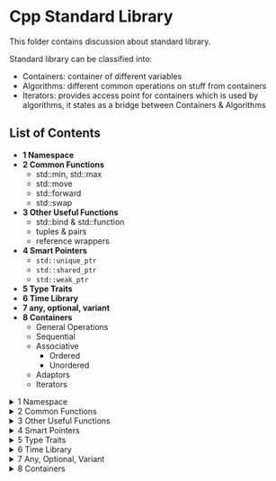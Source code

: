 # Cpp Standard Library
This folder contains discussion about standard library.

Standard library can be classified into:
- Containers: container of different variables
- Algorithms: different common operations on stuff from containers
- Iterators: provides access point for containers which is used by algorithms, it states as a bridge between Containers & Algorithms

## List of Contents
- **1 Namespace**
- **2 Common Functions**
  - std::min, std::max
  - std::move
  - std::forward
  - std::swap
- **3 Other Useful Functions**
  - std::bind & std::function
  - tuples & pairs
  - reference wrappers
- **4 Smart Pointers**
  - `std::unique_ptr`
  - `std::shared_ptr`
  - `std::weak_ptr`
- **5 Type Traits**
- **6 Time Library**
- **7 any, optional, variant**
- **8 Containers**
  - General Operations
  - Sequential
  - Associative
    - Ordered
    - Unordered
  - Adaptors
  - Iterators

<details><summary>1 Namespace</summary>

## 1 Namespace
When we want to include some standard libraries (or header files), we should:
```c++
#include <header_file_name>
```

### Basics of Namespace
Refer to [basics of namespace](001_Namespace/001_Cpp_namespace_basics.pdf) (https://www.geeksforgeeks.org/namespace-in-c/)

We can refer to a namespace by:
```c++
...
namespace namespace_name {
    ... variable definition ...
    ... function definition ...
    ... clss     definition ...
}

namespace_name::variable/function/clss to access objects within functions
```
We can have more than one namespace
```c++
namespace name1 {
    ...
}

namespace name2 {
    ...
}
```

Moreover, since we have to access the variable within those namespaces by: `namespace_name::variable_name`, we can simplify the access by:
- `using`
```c++
using namespace namespace_name; // all variable within this namespace can be called directly
```
- single `using`
```c++
using namespace_name::variable_name; // can call variable_name directly
```
- namespace alias
```c++
alias_name = namespace_name::variable_name;
```

Here is a complete [coding example]()

**A very important note is that if we import something/using something in a cpp file and import it in main, then 
namespace within the file being imported is also visible in main. That is why we should use namespace directly to avoid 
namespace pollution and collision.** 

- same namespace --> same variable (defined in different file) --> error
- different namespace --> same variable --> error if we call the function

</details>

<details><summary>2 Common Functions</summary>

## 2 Common Functions
### 1 std::min & std::max

Check the [code](002_Common_Functions/min_max.cpp) here for an example.

```c++
min(a, b) // Returns the minimal value of a and b.
min(a, b, comp) // Returns the minimal value of a and b according to the predicate comp.
min(initializer list) // Returns the minimal value of the initializer list.
min(initializer list, comp) // Returns the minimal value of the initializer list according to the predicate comp.

// Same works for max/minmax
```
Note that comparator will determine which one is smaller (return true if first argument is smaller than the second one)

### 2 std::move
- First we have to understand what is lvalue and what is rvalue: [video](../02_OOP/BackUpOfVideoReference/lvalues%20and%20rvalues%20in%20C++.mp4)
- Then the following two video give a very good explanation around move semantics
  - [move semantics](002_Common_Functions/BackUpVideos/Move%20Semantics%20in%20C++.mp4)
  - [move operator and std::move](002_Common_Functions/BackUpVideos/stdmove%20and%20the%20Move%20Assignment%20Operator%20in%20C++.mp4)


1. According to function `test_access_object_after_move()` in [file](002_Common_Functions/move.cpp). We can see that object is accessible
even after we call std move on that.
2. `std::move(obj)` does nothing more than convert the object namespace into a rvalue reference. So that it can be used 
for (move constructor, move assign constructor, any place/functions that designed to use of temporary value (rvalue))
3. Yes it is possible to write logic of move stuff (rather than copy) in a copy assign/copy constructor. It is totally possible. But 
we programmers are responsible for write move logic/ copy logic within corresponding functions.

Referring to the video, here is an example of why/how we should use move.
```c++

class MY_STRING{
public:
  char* my_str;
  size_t str_length;
  MY_STRING() {
    this->my_str = nullptr;
    this->str_length = 0;
  }
  
  MY_STRING(int size) {
    this->str_length = size;
    this->my_str = new char[size];
  }
  
  MY_STRING(const MY_STRING& other) {
  
    this->str_length = other.str_length;
    this->my_str = new char[this->str_length];
    memcpy(this->my_str, other.my_str, this->str_length);
  }
  
  MY_STRING(MY_STRING&& other) {
    this->str_length = other.str_length;
    this->my_str = other.my_str;
    other.my_str = nullptr;
    other.str_length = 0;
  }
  
  ~MY_STRING() {
    if (this->my_str) {
      delete [] this->my_str;
      this->my_str = nullptr;
    }
  }
};
```
- Use move constructor so that if we use other string(rvalue) to initialize, it will take over the object instead of 
create a new one. This will save one round of delete array in destructor and allocate memory for new array in constructor.
- Note that we need to set the original MY_STRING's pointer to an array to nullptr so when it is destructed rater than the 
object it moves value to, the underlying char array won't be deleted.

### 3 std::forward
Forward is used when we have nested functions, we pass the argument from first function to next one, we need to use forward
to make sure the data type is not changed. For example: 
- For function templates: https://www.youtube.com/watch?v=srdwFMZY3Hg
- For move constructor [Example Code](/03_Standard_Library/002_Common_Functions/forward.cpp)

It will preserve the lvalue/rvalue reference characteristics and can achieve generics.The function std::forward, 
defined in the header <utility>, empowers you to write function templates, which can identically forward their arguments.
The power of forward will be revisited at template section.

### 4 std::swap
As the code shown :)
```c++
// swap.cpp
...
#include <utility>
...
template <typename T>
inline void swap(T& a, T& b){
  T tmp(std::move(a));
  a= std::move(b);
  b= std::move(tmp);
}
```

</details>


<details><summary>3 Other Useful Functions</summary>

## 3 Other useful functions

### 1 std::bind & std::function & std::placeholders
`std::bind` will take a function and placeholder to formulate new callable object. Which is of type `std::functions`. 
They are all from the header file `<functional>`

Also, use `std::placeholders::_1` ... `std::placeholders::_10` for placeholder. 

The function should have formatted: `function <returnType(placeHolder types...)>` or can just be captured by `auto`

[Example Code Playground](003_Other_Useful_Functions/bind.cpp)

```c++
#include <iostream>
#include <functional>

// for placehoder _1 and _2
using namespace std::placeholders; 

using std::bind;
using std::function;

double divMe(double a, double b){ return a/b; };

int main(){
  std::cout << std::boolalpha;
  function < double(double, double) > myDiv1= bind(divMe, _1, _2);
  function < double(double) > myDiv2= bind(divMe, 2000, _1);
  std::cout << (divMe(2000, 10) == myDiv1(2000, 10)) << '\n';
  std::cout << (myDiv1(2000, 10) == myDiv2(10));
}
```

### 2 pairs & tuples
`std::pair` within `<utility>`
- Defined as `std::pair<type1, type2>` 
- Defined as `std::make_pair(var1, var2)`
- Access by: `pairObj.first`, `pairObj.second`, `std::get<0>(pairObj)`, `std::get<1>(pairObj)`

```c++
// pair.cpp
#include <iostream>
#include <utility>
using namespace std;

int main(){
  pair<const char*, double> charDoub("str", 3.14);
  pair<const char*, double> charDoub2 = make_pair("str", 3.14);
  auto charDoub3 = make_pair("str", 3.14);

  cout << charDoub.first << ", " << charDoub.second << "\n";    // str, 3.14
  charDoub.first = "Str";
  get<1>(charDoub) = 4.14;
  cout << charDoub.first << ", " << charDoub.second << "\n";    // Str, 4.14
  
  return 0;
}
```

`std::tuple`
- Defined as `std::tuple<type1, type2, ...>`
- Defined as `std::make_tuple(var1, var2, ...)`
- Access by: `std::get<x>(tupleObject)`

```c++
#include <iostream>
#include <tuple>
using std::get;

int main(){
  std::tuple<std::string, int, float> tup1("first", 3, 4.17f);
  auto tup2= std::make_tuple("second", 4, 1.1);

  std::cout << get<0>(tup1) << ", " << get<1>(tup1) << ", " << get<2>(tup1) << std::endl; // first, 3, 4.17
  
  std::cout << get<0>(tup2) << ", " << get<1>(tup2) << ", " << get<2>(tup2) << std::endl; // second, 4, 1.1

  std::cout << (tup1 < tup2) << std::endl; // true

  get<0>(tup2)= "Second";

  std::cout << get<0>(tup2) << "," << get<1>(tup2) << "," << get<2>(tup2) << std::endl;  // Second, 4, 1.1

  std::cout << (tup1 < tup2) << std::endl; // false

  auto pair= std::make_pair(1, true);
  std::tuple<int, bool> tup= pair;
  
  return 0;
```

The tuple has, like his younger brother std::pair, a default, a copy, and a move constructor. You can swap tuples with the function std::swap.

### 3 Reference Wrappers
A reference wrapper is a copy-constructive and copy-assignable wrapper for an object of type&, which is defined in the 
header `<functional>`.

声明于 <functional> 中的 class std::reference_wrapper<> 主要用来“喂 ” reference 给function template, 后者原本以 by value方式接受参数。对于一个给定类型 T ，这个 class 提供 `ref ()` 用以隐式转换为 `T&` ，一个 `cref ()` 用以隐式转换为 `const T&` ，这往往允许 function template 得以操作 reference 而不需要另写特化版本。

`auto r = ref(o)` is same as `reference_wrapper<dectype(o)> r(o)`

For example ([source code](./003_Other_Useful_Functions/reference_wrapper.cpp))

```c++
#include <iostream>
#include <functional>

template<typename T>
void functest(T a) {
    ++a;
}

void test_reference_wrapper() {
    int a = 1;
    int &b = a;
    std::cout << "a address: " << &a << std::endl;
    std::cout << "b address: " << &b << std::endl;

    std::cout << "a before functest: " << a << std::endl;
    //functest(a); // a = 1
    //functest(b); // a = 1
    functest(std::ref(a)); // a = 2
    std::cout << "a after  functest: " << a << std::endl;
}
```
Since the template function is taking a pass by value argument, thus changes will not be made on `a`, only if we pass 
reference of `a` to it.

Another example:
```c++
void myAdd(int a, int b, int &r) {
    r = a + b;
}

void test_reference_wrapper_2(){
    int result = 0;
    auto f = std::bind(myAdd, std::placeholders::_1, 20, result);
    f(10);
    std::cout << "result after  myAdd: " << result << std::endl;
}
```
The following function won't change `result`, since bind will make f do not know if result is still valid at the time of
calling the function, so it will use pass by value instead. if we change to `std::ref(result)`, then the change will work.

If object do not support transferring from reference wrapper to original object. We need to use `get()` to get the original object.

What really makes `ref()` and `cref()` so important is that it works with STL. So vector push_back for example won't do a copy constructor.
```c++
#include <algorithm>
#include <list>
#include <vector>
#include <iostream>
#include <numeric>
#include <random>
#include <functional>
 
void print(auto const rem, std::ranges::range auto const& v) {
    for (std::cout << rem; auto const& e : v)
        std::cout << e << ' ';
    std::cout << '\n';
}
 
int main()
{
    std::list<int> l(10);
    std::iota(l.begin(), l.end(), -4);
 
    // can't use shuffle on a list (requires random access), but can use it on a vector
    std::vector<std::reference_wrapper<int>> v(l.begin(), l.end());
 
    std::ranges::shuffle(v, std::mt19937{std::random_device{}()});
 
    print("Contents of the list: ", l);
    print("Contents of the list, as seen through a shuffled vector: ", v);
 
    std::cout << "Doubling the values in the initial list...\n";
    std::ranges::for_each(l, [](int& i) { i *= 2; });
 
    print("Contents of the list, as seen through a shuffled vector: ", v);
}
```
will output
```c++
Contents of the list: -4 -3 -2 -1 0 1 2 3 4 5 
Contents of the list, as seen through a shuffled vector: -1 2 -2 1 5 0 3 -3 -4 4 
Doubling the values in the initial list...
Contents of the list, as seen through a shuffled vector: -2 4 -4 2 10 0 6 -6 -8 8
```

Note that reference wrapper are just a wrapper for pointer, which provide accessor `get()`.
</details>

<details><summary>4 Smart Pointers</summary>

## 4 Smart Pointers

### 1 `std::unique_ptr`
[Reference from source](./004_Smart_Pointers/std__unique_ptr%20-%20cppreference.com.pdf)
- `std::unique_ptr` is a smart pointer that owns and manages another object through a pointer and disposes of that object when the unique_ptr goes out of scope.
- The object is disposed of, using the associated deleter when either of the following happens:
  - the managing unique_ptr object is destroyed
  - the managing unique_ptr object is assigned another pointer via `operator=` or `reset()`.


It is only move constructable, so enable unique ownership. (after move construct, pointer of original source will be changed to `null_ptr`)

For c++14+ , use `std::make_unique` instead for safety.

APIs:
- `reset()` : Resets the resource.
- `release()` : Returns a pointer to the resource and releases it.
- `swap()` : Swaps the resources.
- `get()` : Returns a pointer to the resource.
- `get_deleter()` : Returns the delete function.
- `operator*` : `*` de-referencing the underlying object
- `operator->` : `->` access the underlying object
- `operator[]` : `[]` de-referencing the underlying object


[Example Code](./004_Smart_Pointers/unique_pointer.cpp)
- `test_unique_pointer()`:
  - how unique pointer should be created (`unique_ptr<T> ptr = unique_ptr<T>(new object(...))`), or replace `new object(...)`
  with a pointer pointing to object on heap
  - get deleted as long as code goes out of scope (call destructor of object)
  - get error if passed an object on stack
- `test_unique_pointer_1()`:
  - reset
  - release
  - move constructor
  - swap
- `test_unique_pointer_2()`:
  - self defined deleter : deleter needs to be callable with argument of pointer to the object type
  - `*`, `->`, `[]`

**Note that!!** It is impossible to change the underlying object without knowledge of ptr:
```c++
auto ptr = unique_ptr<T>(new T(...));
ptr.get() = new T(...);
```
Will cause an error since `.get()` only return rvalue.

An linked-list example from source:
```c++
// unique_ptr-based linked list demo
struct List
{
    struct Node
    {
        int data;
        std::unique_ptr<Node> next;
    };
 
    std::unique_ptr<Node> head;
 
    ~List()
    {
        // destroy list nodes sequentially in a loop, the default destructor
        // would have invoked its `next`'s destructor recursively, which would
        // cause stack overflow for sufficiently large lists.
        while (head)
            head = std::move(head->next);
    }
 
    void push(int data)
    {
        head = std::unique_ptr<Node>(new Node{data, std::move(head)});
    }
};
```
It makes the object delete by `head = std::move(head->next);` which push head object out of scope and cause unique_ptr automatically delete get triggerred.

### 2 `std::shared_ptr`

`std::shared_ptr` is copy/move constructable.

`std::shared_ptr` shares ownership of the resource. They have two handles: one for the resource, and one for the 
reference counter. By copying an `std::shared_ptr`, the reference count is increased by one. It is decreased by one if the
`std::shared_ptr` goes out of scope. If the reference counter becomes the value 0, the C++ runtime automatically 
releases the resource.

APIs:
- everything `unique_ptr` has
- `use_count()` : Returns the value of the reference counter.
- `unique()` : Checks if the std::shared_ptr is the exclusive owner of the resource.

Using the `class std::enable_shared_from_this`, we can create objects that return an `std::shared_ptr` to themselves. 
To do so, we must publicly derive the class from `std::enable_shared_from_this`. So the class ShareMe support the method 
shared_from_this, and return `std::shared_ptr`. (Have to create the shared pointer once `shated_ptr<...>(obj)` then 
`obj.shared_from_this()`) can work.

[Example code](./004_Smart_Pointers/shared_ptr.cpp):
- test_shared_ptr:
  - `use_count`
  - `unique`
  - `shared_from_this`
  - `ptr when goes out of scope will get destroyed`
  - `reset will not change the object of other holder, but will cause counter decrease by one`

[Educative site](https://www.educative.io/module/lesson/cpp-standard-library/gxEqV8PQYDY) give an good example about custom
deletor via callable.

### 3 `std::weak_ptr`
`std::weak_ptr` is not a classic smart pointer, since it supports no transparent access to the resource, it only borrows
the resource from a `std::shared_ptr`. It is introduced to solve cyclic reference problem. 
- Create a weak pointer won't increase shared_ptr count.
- The constructor take shared pointer as argument

APIs:
- `expired()` : Checks if the resource was deleted.
- `lock()` : Creates a `std::shared_ptr` on the resource.
- `reset()` : Resets the resource.
- `swap()` : Swaps the resources.
- `use_count()` : 	Returns the value of the reference counter.
<details><summary>Code shows the usage</summary>

```c++
#include <iostream>
#include <memory>

int main(){

  std::cout << std::boolalpha << std::endl;

  auto sharedPtr=std::make_shared<int>(2011);
  std::weak_ptr<int> weakPtr(sharedPtr);
  
  std::cout << "weakPtr.use_count(): " << weakPtr.use_count() << std::endl;
  std::cout << "sharedPtr.use_count(): " << sharedPtr.use_count() << std::endl;
  std::cout << "weakPtr.expired(): " << weakPtr.expired() << std::endl;

  if( std::shared_ptr<int> sharedPtr1 = weakPtr.lock() ) {
    std::cout << "*sharedPtr: " << *sharedPtr << std::endl;
    std::cout << "sharedPtr1.use_count(): " << sharedPtr1.use_count() << std::endl;
  }
  else{
    std::cout << "Don't get the resource!" << std::endl;
  }

  weakPtr.reset();
  if( std::shared_ptr<int> sharedPtr1 = weakPtr.lock() ) {
    std::cout << "*sharedPtr: " << *sharedPtr << std::endl;
    std::cout << "sharedPtr1.use_count(): " << sharedPtr1.use_count() << std::endl;
  }
  else{
    std::cout << "Don't get the resource!" << std::endl;
  }

  std::cout << std::endl;

}
```

```c++
/*
weakPtr.use_count(): 1
sharedPtr.use_count(): 1
weakPtr.expired(): false
*sharedPtr: 2011
sharedPtr1.use_count(): 2
Don't get the resource!
*/
```
</details>

We get cyclic references of `std::shared_ptr` if they refer to each other. If we have a cyclic reference of 
`std::shared_ptr`, the reference counter will never become 0. If we get a cyclic reference, then both object will never 
be released cause memory leakage.

### 4 Performance comparison
`void(*)` pure pointer > `unique_ptr` > `make_unique` > `shared_ptr` > `make_shared`

### 5 Different ways to pass smart pointer
1. `func(unique_ptr<T> ptr)` 
- Express that a function assumes ownership of object T.
- Pass the argument like: `unique_ptr<T> ptr; func(std::move(ptr));` To trigger the move constructor
- Returns the rvalue reference of pointer afterward if still want to use it.

2. `func(unique_ptr<T>& ptr)`
- Used to `reset()` or modify something related to pointer (instead of object itself)
- Pass the argument like: `unique_ptr<T> ptr; func(ptr);`

3. `func(shared_ptr<T> ptr)`
- For the lifetime of the function body, this method is a shared owner of the resource. At the start of the function 
body, we will increase the reference counter (pass by value); at the end of the function, we will decrease the reference
counter; therefore, the resource will stay alive, as long as we use it.

4. `func(shared_ptr<T>& ptr)`
- Not a shared owner so no guarantee the lifetime of object
- More likely used to reset() or modify something about the `shared_ptr` itself rather than underlying object

5. `func(const shared_ptr<T>& ptr)`
- Cannot change ptr
- To be honest, we should use a pointer `(T*)` or a reference `(T&)` as a parameter instead, because there is no added 
value in using a  `std::shared_ptr`.

</details>

<details><summary>5 Type Traits</summary>

## 5 Type Traits
The `<type_traits>` library enables you to check, compare and modify types at compile time. So, there is no overhead on the runtime of your program.

The type traits library and the function static_assert are a powerful pair. 
- On one side, the functions of the type traits library provide the type information at compile time. 
- On the other side, the static_assert function checks the given information at compile time.

```c++
#include <type_traits>
template <typename T> T fac(T a){
     static_assert(std::is_integral<T>::value, "T not integral");
     //...
}
fac(10);
fac(10.1); // with T= double; T not integral
```

Here are some examples of using type traits, all used as `static_assert(std::is_...(T)::value, "msg_if_false")`
```c++
template <class T> struct is_void;
template <class T> struct is_null_pointer;
template <class T> struct is_integral; 
template <class T> struct is_floating_point; 
template <class T> struct is_array;
template <class T> struct is_pointer;
template <class T> struct is_member_object_pointer;
template <class T> struct is_member_function_pointer;
template <class T> struct is_enum;
template <class T> struct is_union;
template <class T> struct is_class;
template <class T> struct is_function;
template <class T> struct is_lvalue_reference;
template <class T> struct is_rvalue_reference;
```
Also there are composite categories & type relationships: https://en.cppreference.com/w/cpp/header/type_traits \
For more details check: https://www.educative.io/module/lesson/cpp-standard-library/JPkDlpDXqlD


</details>

<details><summary>6 Time Library</summary>

## 6 Time Library

All defined in `#include <chrono>`

### 1 Clock
The clock consists of a starting point and a tick. So you can get the current time with the method now.
Different clock provided from   `std::chrono:: ...` have different property

- `std::chrono::system_clock`: System time, which you can synchronize with the external clock.
- `std::chrono::steady_clock`: Clock, which can not be adjusted.
- `std::chrono::high_resolution_clock`: System time with the greatest accuracy.

`std::chrono::system_clock` will refer typically to the 1.1.1970. You can not adjust `std::steady_clock` forward or 
backward in opposite to two other clocks. The methods `to_time_t` and `from_time_t` can be used to convert between 
`std::chrono::system_clock` and `std::time_t objects`.

### 2 Duration
`template <class Rep, class Period = ratio<1>> class duration;`
While rep means which datatype to store duration, period is unit time while ratio 1 is second.

```c++
typedef duration<signed int, nano> nanoseconds;
typedef duration<signed int, micro> microseconds;
typedef duration<signed int, milli> milliseconds;
typedef duration<signed int> seconds;
typedef duration<signed int, ratio< 60>> minutes;
typedef duration<signed int, ratio<3600>> hours;
```

`duration.count()` will return time in any unit/ratio you define. `ratio<x,y>` is off ratio x/y \
`ratio<1,1>` is one second

[Check the code](006_Time_Library/time_lib.cpp):
- `test_duration_count`: check how `count()` work
- `test_clock_casting`: convert between different unit of time duration
  - When Convert from lower larger unit to smaller unit, just use constructor: 
  `std::chrono::minutes m(hours)`, `std::chrono::seconds s(minutes)` ...
  - When Convert from smaller unit to larger unit use:
  `std::chrono::duration_cast<larger_unit>(smaller_unit)`

### 3 Time point
`any_clock.now()` will generate a clock. A time point is consist of a clock and a duration.

[Check the code](006_Time_Library/time_lib.cpp):
- `test_epoch`: epoch is usually 1970.1.1 and can check time until that
</details>

<details><summary>7 Any, Optional, Variant</summary>

## any, optional, variant

Every time you want to use a union use `std::variant`.

Every time you want to use a void* use `std::any`.

Every time you want to return nullptr as an indication of an error use `std::optional`.

### 1 [`std::any`](007_ANY_OPTIONAL_VARIANT/any.cpp)
`#include <any>` \
`std::any` is a type-safe container for single values of any type which is copy-constructible.

There are a few ways to create a `std::any` container `any`. 
- You can use the various constructors or the factory function `std::make_any`. 
- By using `any.emplace`, you directly construct one value into any. 
- `any.reset` lets you destroy the contained object.
- If you want to know whether the container any has a value, use the method `any.has_value`.
- You can even get the typeid of the container object via `any.type`. 
- Thanks to the generic function `std::any_cast` you have access to the contained object. If you specify the wrong type, you will get a `std::bad_any_cast exception`.

### 2 [`std::optional`](007_ANY_OPTIONAL_VARIANT/optional.cpp)
`#include <optional>`

The various constructors and:
- the convenience function `std::make_optional` let you define an optional object opt with or
without a value. 
- `opt.emplace` will construct the contained value in-place and opt.reset will destroy the container 
value. 
- You can explicitly ask a `std::optional` container if it has a value or you can check it in a logical expression.
- `opt.value` returns the value and 
- `opt.value_or` returns the value or a default value.
- If opt has no contained value, the call `opt.value` will throw a `std::bad_optional_access` exception.

### 3 [`std::variant`](007_ANY_OPTIONAL_VARIANT/variant.cpp)
`#include <variant>`

`std::variant` is a type-safe union. An instance of `std::variant` has a value from one of its types. 
- The type must not be a reference, array or void. 
- A `std::variant` can have a type more than once. 
- A default-initialised `std::variant` is initialised with its first type; therefore, its first type must have a default constructor. 
- By using `var.index` you get the zero-based index of the alternative held by the `std::variant var`.
- `var.valueless_by_exception` returns false if the variant holds a value. 
- By using `var.emplace` you can create a new value in-place. 
- There are a few global functions used to access a `std:variant`. 
  - The function template `var.holds_alternative` lets you check if the `std::variant` holds a specified alternative. 
  - You can use `std::get` with an index and with a type as argument. By using an index, you will get the value. 
  - If you invoke `std::get` with a type, you only will get the value if it is unique. If you use an invalid index or a non-unique type, you will get a `std::bad_variant_access exception`. 
  - In contrast to `std::get` which eventually returns an exception, `std::get_if` returns a null pointer in the case of an error.

`std::variant` has an interesting non-member function `std::visit` that allows you to execute a callable on a list of variants. So we don't have to access via `std::get<...>(...)`
```c++
  std::vector<std::variant<char, long, float, int, double, long long>>      
           vecVariant = {5, '2', 5.4, 100ll, 2011l, 3.5f, 2017};

  for (auto& v: vecVariant){        
    std::visit([](auto&& arg){std::cout << arg << " ";}, v);    
                                   // 5 2 5.4 100 2011 3.5 2017                
  }
```

</details>

<details><summary>8 Containers</summary>

## 8 Containers

### 1 General Operations

There are some general operations that is valid for all containers:
- Constructor (taking `std::vector` for example):
  - Default constructor: `std::vector<int> vec1`
  - Range: `std::vector<int> vec2(vec1.begin(), vec1.end())` [it will cause copy](008_Containers/general_operations.cpp)
  - Copy: `std::vector<int> vec3(vec2)` 
  - Copy: `std::vector<int> vec3= vec2`
  - Move: `std::vector<int> vec4(std::move(vec3))` [it won't cause any copy or move, and will clean the original container](008_Containers/general_operations.cpp)
  - Move: `std::vector<int> vec4= std::move(vec3)`
  - Sequence initializer list: `std::vector<int> vec5 {1, 2, 3, 4, 5}`
  - Sequence initializer list: `std::vector<int> vec5= {1, 2, 3, 4, 5}`
  - Destructor: `vec5.~vector()`
  - Clear Element: `vec5.clear()`

Because `std::array` is generated at compile-time, there are a few things that are special. `std::array` has no move 
constructor and can’t be created with a range or with an initializer list. However, a `std::array` can be initialized 
with an aggregate initialization. Also, `std::array` has no method for removing its elements.
- Size `cont #container`
  - `cont.size()` container size
  - `cont.empty()` check if empty (`empty()` is faster O(1) compared to `cont.size() == 0` O(n) and support readability)
- Access `cont #container`
  - `cont.begin()`, `cont.end()`: Pair of iterators to iterate forward.
  - `cont.cbegin()`, `cont.cend()`: Pair of iterators to iterate const forward.
  - `cont.rbegin()`, `cont.rend()`: Pair of iterators to iterate backward.
  - `cont.crbegin()`, `cont.crend()`: Pair of iterators to iterate const backward.
Note these are pointer, so `*(cont.begin()+x)` is indexing xth element.
- Assign & swap: `std::swap` can swap objects between containers (just swap, without recreate or whatever)
- Compare: `==`, `!=`, `<`, `>`, `<=`, `>=` (Unordered associative containers support only the comparison operator == and !=.)
  - Associate compare by: key1->value1->key2->value2->...
  ```c++
  map<int, string> uSet1{{1, "One"}, {3, "two"}};
  map<int, string> uSet2{{1, "one"}, {2, "Two"}};
  cout << (uSet1 < uSet2) << endl;     // 1
  ```
  
### 2 Sequential Containers

There are five sequential containers: `std::array`, `std::vector`, `std::deque`, `std::list`, `std::forward_list` \
Here is a comparison table:
![img](008_Containers/sequential_compare.png)
[Code with test cases about sequential containers](008_Containers/sequential_containers.cpp)

#### [(1) `std::array`](https://en.cppreference.com/w/cpp/container/array)
- `std::array`'s memory is allocated at compile time. So do not support move constructor
- Constructor
  - `std::array<int, 10> arr`: The 10 elements are not initialized.
  - `std::array<int, 10> arr{}`: The 10 elements initialized to 0 by default.
  - `std::array<int, 10> arr{1, 2, 3, 4, 5}`: The unspecified elements are initialized to 0 by default.
- Access `arr`
  - `arr[n]` may work even if n out of bound
  - `arr.at(n)` will check at run time that if n goes out of bound, run time will throw
  - `std::get<n>(arr)` will check at compile time that if n > arr.size() will throw compile error

All others APIs are same as general operation for containers.

#### [(2) `std::vector`](https://en.cppreference.com/w/cpp/container/vector)

- `std::vector` is 95% solution
- Constructor
  - `std::vector<int> vec(10)` create with size 10
  - `std::vector<int> vec{10}` create with one element 10
  - `std::vector<int> vec(10, 1234)` create with size 10 and all fill with 1234
  - `std::vector<int> vec1(vec2.begin(), vec2.end())` this will result in copy of objects
  - `std::vector<int> vec1(std::move(vec2))` transfer objects & vec2 will have `nullptr` for underlying array
- `std::vector<cls> vec(n)` will create n objects by default constructor
- `vec.push_back(obj)`
  - Will add a copy of object (not object itself!! which will definitely cause copy construction unless pass a rvalue object to it) to the end of list
  - If reach maximum capacity, will double, and
    - copy all object of original vector to the new one if `cls(cls&& _) noexcept{}` is not available
    - move otherwise (MAKING MOVE CONSTRUCTOR noexcept!!!!!!)
- `vec.resize(x)`
  - if new size > current size, will push until `vec` have that many objects
  - if new size < current size, will delete until `vec` have that many objects
- `vec.insert(x)`
  - copy assignment will be called (not copy constructor) to move all other elements backward by one
  - x will be inserted via copy/move constructor follow the same rules as `push_back`
  - `vec.insert(vec.begin()+x, item)` insert at x-th indexed place
- `vec.emplace_back(args...)` Creates a new element in vec with args ... .
- `vec.emplace(iterator_pos, args...)` Creates a new element before pos with the args in vec and returns the new position of the element.
- `vec.erase(iterator)` Removes the element at pos(iterator).
- `vec.erase(iterator-begin, iterator-end)`  Removes the elements in the range [first, last).
- `vec.reserve(n)` reserve n elements without creating new stuff (will move to new array is reserve size is larger than current vector capacity)
- `vec.shrink_to_fit()` release all unused memory (move everything to a smaller vector)

#### [(3) `std::deque`](https://en.cppreference.com/w/cpp/container/deque)
`std::deque` is double ended queue so insert on both side is O(1)
![img.png](008_Containers/deque_memory_block.png)

It is done by having vector of vector (many blocks of memory)
- When we insert an element in end it stores that in allocated memory block until it gets filled and when this memory block gets filled with elements then it allocates a new memory block and links it with the end of previous memory block. Now further inserted elements in the back are stored in this new memory block.
- When we insert an element in front it allocates a new memory block and links it with the front of previous memory block. Now further inserted elements in the front are stored in this new memory block unless it gets filled.

Since access means in deque is done by:
1. Based on index get the memory block O(1)
2. Transfer global index to local index (index in memory block) O(1)
3. Access local vector O(1)
So it is constant time access.

- `std::deque::insert` behave same like the one in vector (we can insert more than one element if we pass an initialization list as second argument)
- `std::deque::emplace` behave same like the one in vector
- `std::deque::erase` erase element by position
- `std::deque::push_back` as vector
- `std::deque::push_front` push front
- `std::deque::emplace_back` create a new element at back with args
- `std::deque::emplace_front` same as above but at front
- `std::deque::pop_back` get one from back
- `std::deque::pop_front` get one from front

#### [(4) `std::list`](https://en.cppreference.com/w/cpp/container/list)

`std::list` is a doubled linked list. `std::list` needs the header <list>.
- It supports no random access. So we need to move the iterator `std::advance(li.begin(), x)` to get the (x+1)th element, can advance both forward and backward(negative advance value).
- Accessing an arbitrary element is slow because we might have to iterate through the whole list.
- Adding or removing an element is fast, if the iterator points to the right place.
- If we add or remove an element, the iterator remains valid.
- It has common modifiers: `clear`, `insert`, `emplace`, `erase`, `push_back`, `emplace_back`, `pop_back`, `push_front`, `emplace_front`, `pop_front`, `resize`, `swap`
- `push_...` have same copy/move logic as vector `push_back`

- Special Modifiers
  - `lis.merge(c)` Merges the sorted list c into the sorted list lis, so that lis remains sorted. (works like merge sort, compare and push smaller one, then remaining list) need to define `operator<` in order to let it work
  - `lis.merge(c, comparator)` Merges the sorted list c into the sorted list lis, so that lis remains sorted. Uses op as sorting criteria.
  - `lis.remove(val)` Removes all elements from lis with value val.
  - `lis.remove_if(pre)` Removes all elements from lis, fulfilling the predicate pre.
  - `lis.unique()` Removes adjacent element with the same value. (values not adjacent but with same value will both keep)
  - `lis.unique(pre)` Removes adjacent elements, fulfilling the predicate pre.

#### [(5) `std::forward_list`](https://en.cppreference.com/w/cpp/container/forward_list)
`std::forward_list` is a singly linked list, which needs the header `<forward_list>`. `std::forward_list` has a drastically reduced interface and is optimized for minimal memory requirements.

- It doesn’t support the random access. (and iterator cannot move backward)
- The access of an arbitrary element is slow because in the worst case, we have to iterate forward through the whole list.
- To add or remove an element is fast, if the iterator points to the right place.
- If we add or remove an element, the iterator remains valid.
- APIs:
  - `forw.before_begin()` Returns an iterator before the first element.
  - `forw.emplace_after(pos, args...)` Creates an element after pos with the arguments args....
  - `forw.emplace_front(args...)` Creates an element at the beginning of forw with the arguments args....
  - `forw.erase_after(pos, ...)` Removes from forw the element pos or a range of elements, starting with pos.
  - `forw.insert_after(pos, ...)` Inserts new elements after pos. These elements can be single elements, ranges or initialiser lists.
  - `forw.merge(c)` Merges the sorted forward list c into the sorted forward list forw, so that forw keeps sorted.
  - `forw.merge(c, op)` Merges the forward sorted list c into the forward sorted list forw, so that forw keeps sorted. Uses op as sorting criteria.
  - `forw.unique()` Removes adjacent element with the same value.
  - `forw.unique(pre)` Removes adjacent elements, fulfilling the predicate pre.

### 3 Associate Containers
There are eight associate containers:
`map`, `set`, `multimap`, `multiset`, `unordered_map`, `unordered_set`, `unordered_multimap`, `unordered_multiset`

- `map`/`set`: key-value, key
- `multi<map/set>`/`<map/set>`: multiple key, unique key
- `unordered_<map/set/>`: hash based key/ BR-tree based sorted key

All of them have similar insertion/deletion APIs like `insert()`, `emplace()`, `erase()`

#### [1] Ordered associate container
Underlying is a Red-Black tree that manages the sorted keys:
- [RB basic](008_Containers/RB-tree/RB-trees_01_basics.mp4)
- [RB_rotation](008_Containers/RB-tree/RB-trees_02_rotations.mp4)
- [RB_insertion](008_Containers/RB-tree/RB-trees_03_insertion_strategy.mp4)
- [RB_insertion_examples](008_Containers/RB-tree/RB-trees_04_insertion_examples.mp4)
- [RB_deletion](008_Containers/RB-tree/RB-trees_05_deletions.mp4)

Since key needs to be comparable so they can be managed by a RB-tree. All keys in ordered associate container needs to implement `operator<`.

Note that increment and decrement of iterator on sorted associate is O(log(N)). (go left by one, then keep going right) (go right by one, then keep going left)...
```c++
//gcc-4.8.1/libstdc++-v3/src/c++98/tree.cc
static _Rb_tree_node_base*
local_Rb_tree_increment(_Rb_tree_node_base* __x) throw ()
{
if (__x->_M_right != 0)
{
__x = __x->_M_right;
while (__x->_M_left != 0)
__x = __x->_M_left;
}
else
{
_Rb_tree_node_base* __y = __x->_M_parent;
while (__x == __y->_M_right)
{
__x = __y;
__y = __y->_M_parent;
}
if (__x->_M_right != __y)
__x = __y;
}
return __x;
}

_Rb_tree_node_base*
_Rb_tree_increment(_Rb_tree_node_base* __x) throw ()
{
return local_Rb_tree_increment(__x);
}

const _Rb_tree_node_base*
_Rb_tree_increment(const _Rb_tree_node_base* __x) throw ()
{
return local_Rb_tree_increment(const_cast<_Rb_tree_node_base*>(__x));
}
```

`<multi<map/set>>`: http://www.aoc.nrao.edu/php/tjuerges/ALMA/STL/html-4.1.2/stl__tree_8h-source.html#l00850
```c++
insert_equal(const _Val& __v)
00851     {
00852       _Link_type __x = _M_begin();
00853       _Link_type __y = _M_end();
00854       while (__x != 0)
00855     {
00856       __y = __x;
00857       __x = _M_impl._M_key_compare(_KeyOfValue()(__v), _S_key(__x)) ?
00858             _S_left(__x) : _S_right(__x);
00859     }
00860       return _M_insert(__x, __y, __v);
00861     }
```
The difference is that multi-map won't check key equality, and will keep searching down the tree until find insertion point.

```c++
template < class key, class val, class Comp= less<key>,
           class Alloc= allocator<pair<const key, val> >
class map;
```
Map needs less comparator and allocator.

```c++
template < class T, class Comp = less<T>,
           class Alloc = allocator<T> >
class set;
```
Set needs allocator that only allocate keys.

**`std::map`**

- self defined class for key needs to support `operator<` check code [test_map](008_Containers/associative_containers.cpp)
- [moving objects into map](008_Containers/associative_containers.cpp):
  - `bin[x] = ?` will first create an object with key x, then use copy assign/move assign operator
  - `bin[x]` if x not exist, will initialize one. If x exist, it will just give it out
  - `emplace` can create object instead of copy, move to it...
  - moving r-value objects into map follow same logic as vector, check code example.
  - Probably should use smart pointers :)
  - We can pass in comparator when constructing map: `std::map<int, std::string, std::greater<int>>`
- APIs: https://en.cppreference.com/w/cpp/container/map
  - access: `at`, `[]`
  - iterators: `<c><r><begin/end>`, `itr`:
    - `itr->first` key
    - `itr->second` value
  - capacity:
    - `empty`
    - `size`
    - `max_size`
  - modifiers:
    - `clear` clear all
    - `insert` insert key-val pair
    - `insert_or_assign` assign if key exist
    - `emplace` create at place
    - `try_emplace` emplace if key not exist
    - `erase` erase based on an iterator (pointer) or a pair (range), it will return a pointer point to next largest element
    - `swap`
    - `extract`: https://en.cppreference.com/w/cpp/container/map/extract change key without reallocation
    - `merge` insert nodes from one by one to another
  - lookup:
    - `count`: count keys (compare equality)
    - `find`: finds element with specific key (no guarantee it is the first occurrence). `bin.end()` if not found
    - `ordAssCont.lower_bound(key)`: return the first key in the iterator where the key can be inserted
    - `ordAssCont.upper_bound(key)`: return the last position where the key can be inserted (key this iterator currently point to should be larger than the searching key)
    - `ordAssCont.equal_range(key)`: (lower_bound, upper_bound) range
    - Iterators found here can be incremented and decremented.

**`std::set`**

APIs: https://en.cppreference.com/w/cpp/container/set
- access: na
- iterators: `<c><r><begin/end>`, `*itr` for access
- capacity: `empty`, `size`, `max_size`
- modifiers: `clear`, `insert`, `emplace`, `erase`, `swap`, `extract`, `merge`
- lookup: `count`, `find`, `lower_bound`, `upper_bound`, `equal_range`, `contains` c++ 20+


**`std::multimap`, `std::multiset`**
The only difference is that they do not support accessors like `at` & `[]` (since there will be multiple answers).
They only support access through look up functions `count`, `find`, `lower_bound`, `upper_bound`, `equal_range` followed by increment and decrement operator.

#### [2] Unordered Containers

Firstly, it is hash based, so the logic is pretty much same as java:
- First check hash val, then check equality for key collision
- If only hash collision, then linked list, or RB tree if linked list size > 8

Keys have to be [check example code](008_Containers/associative_containers.cpp):
- Comparable : `bool operator== (const cls& other) const;` Note that const at the end of function means this function will not change any stuff of the object calling this function. const at the start of this function means return type is const, which make is unable to be changed after initialization, useful when passing pointers. const parameter means parameter is not changeable.
- Available as hash value: pass the callable as the third/second parameter to map/set constructor: `std::size_t (const cls& other) const {... return int}`
- Copyable or Movable : according to sample code, copyable is a must.

Value have to be:
- Default constructable
- Copyable or Movable

**`std::unordered_map`**
APIs:
- iterators (it is not ordered): `<c>begin(), <c>end()`
- capacity: `empty`, `size`, `max_size`
- modifiers:
  - `clear` clear all
  - `insert` insert as other container, check sample code
  - `insert_or_assign` assign if key found
  - `emplace` construct in place
  - `try_emplace` put if not exist
  - `erase` remove by iterator
  - `swap` 
  - `extract` to change key/val
  - `merge` there is no order, so pure merge
- lookup:
  - `at` 
  - `[]`
  - `count`
  - `find`
  - `contains` C++ 20+
  - `equal_range` return any iterators that have matching keys
- bucket:
  - `bucket_count` current bucket size
  - `max_bucket_count` max amount of bucket
  - `bucket_size(int n)` the number of elements in the bucket with index n
  - `bucket` return bucket for specific key (return index)
- hash:
  - `load_factor` #elements/#buckets
  - `max_load_factor` max load_factor before rehash
  - `rehash(n)` reserve at least n buckets and rehash
  - `reserve` reserve space for at least specified number of elements and regenerate hash table

The number of buckets is called capacity, the average number of elements for each bucket is called the load factor. In general, the C++ runtime generates new buckets if the load factor is greater than 1. This process is called rehashing and can also be triggered explicitly

**`std::unordered_set`** :https://en.cppreference.com/w/cpp/container/unordered_set generally same as set api\
**`std::unordered_multimap`** :https://en.cppreference.com/w/cpp/container/unordered_multimap
**`std::unordered_multiset`** :https://en.cppreference.com/w/cpp/container/unordered_multiset
</details>
